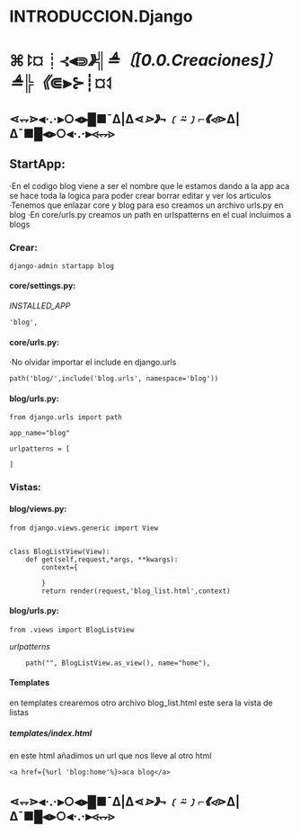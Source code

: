 # INTRODUCCION.Django

# ⌘⥏¤┊⊰⫷⋑_》╣≜〔[0.0.Creaciones]〕≜╠《_⋐⫸⊱┊¤⥑

## ⋖⥐⋗⫷·.·⫸○⫷⫸█■¯Δ|Δ⋖_⋗》¬﹝⍨﹞⌐《⋖_⋗Δ|Δ¯■█⫷⫸○⫷·.·⫸⋖⥐⋗

## StartApp:
·En el codigo blog viene a ser el nombre que le estamos 
dando a la app aca se hace toda la logica para poder
crear borrar editar y ver los articulos
·Tenemos que enlazar core y blog para eso creamos un 
archivo urls.py en blog
·En core/urls.py  creamos un path en urlspatterns
en el cual incluimos a blogs
    
### Crear:

    django-admin startapp blog
#### core/settings.py:
*INSTALLED_APP*
    
    'blog',
#### core/urls.py:
·No olvidar importar el include en django.urls

    path('blog/',include('blog.urls', namespace='blog'))
#### blog/urls.py:
    from django.urls import path

    app_name="blog"

    urlpatterns = [
        
    ]

### Vistas:
#### blog/views.py:
    from django.views.generic import View

    
    class BlogListView(View):
        def get(self,request,*args, **kwargs):
            context={

            }
            return render(request,'blog_list.html',context)
#### blog/urls.py:
    from .views import BlogListView

*urlpatterns* 

        path("", BlogListView.as_view(), name="home"),

#### Templates
en templates crearemos otro archivo blog_list.html este
sera la vista de listas
##### templates/index.html
en este html añadimos un url que nos lleve al otro html
    
    <a href={%url 'blog:home'%}>aca blog</a>

## ⋖⥐⋗⫷·.·⫸○⫷⫸█■¯Δ|Δ⋖_⋗》¬﹝⍨﹞⌐《⋖_⋗Δ|Δ¯■█⫷⫸○⫷·.·⫸⋖⥐⋗